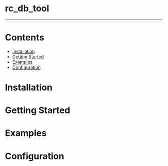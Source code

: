 # rc_db_tool

---

# Contents
- [Installation](#Installation)
- [Getting Started](#Getting-Started)
- [Examples](#Examples)
- [Configuration](#Configuration)

# Installation

# Getting Started

# Examples

# Configuration
